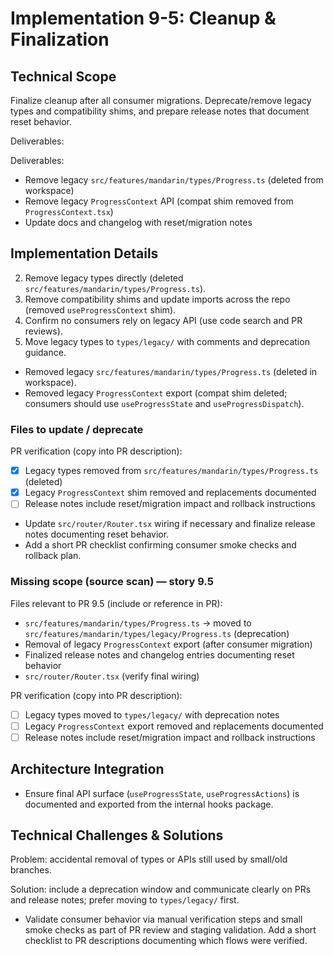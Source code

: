 # Implementation 9-5: Cleanup & Finalization

## Technical Scope

Finalize cleanup after all consumer migrations. Deprecate/remove legacy types and compatibility shims, and prepare release notes that document reset behavior.

Deliverables:

Deliverables:

- Remove legacy `src/features/mandarin/types/Progress.ts` (deleted from workspace)
- Remove legacy `ProgressContext` API (compat shim removed from `ProgressContext.tsx`)
- Update docs and changelog with reset/migration notes

## Implementation Details

2. Remove legacy types directly (deleted `src/features/mandarin/types/Progress.ts`).
3. Remove compatibility shims and update imports across the repo (removed `useProgressContext` shim).
4. Confirm no consumers rely on legacy API (use code search and PR reviews).
5. Move legacy types to `types/legacy/` with comments and deprecation guidance.

- Removed legacy `src/features/mandarin/types/Progress.ts` (deleted in workspace).
- Removed legacy `ProgressContext` export (compat shim deleted; consumers should use `useProgressState` and `useProgressDispatch`).

### Files to update / deprecate

PR verification (copy into PR description):

- [x] Legacy types removed from `src/features/mandarin/types/Progress.ts` (deleted)
- [x] Legacy `ProgressContext` shim removed and replacements documented
- [ ] Release notes include reset/migration impact and rollback instructions
- Update `src/router/Router.tsx` wiring if necessary and finalize release notes documenting reset behavior.
- Add a short PR checklist confirming consumer smoke checks and rollback plan.

### Missing scope (source scan) — story 9.5

Files relevant to PR 9.5 (include or reference in PR):

- `src/features/mandarin/types/Progress.ts` -> moved to `src/features/mandarin/types/legacy/Progress.ts` (deprecation)
- Removal of legacy `ProgressContext` export (after consumer migration)
- Finalized release notes and changelog entries documenting reset behavior
- `src/router/Router.tsx` (verify final wiring)

PR verification (copy into PR description):

- [ ] Legacy types moved to `types/legacy/` with deprecation notes
- [ ] Legacy `ProgressContext` export removed and replacements documented
- [ ] Release notes include reset/migration impact and rollback instructions

## Architecture Integration

- Ensure final API surface (`useProgressState`, `useProgressActions`) is documented and exported from the internal hooks package.

## Technical Challenges & Solutions

Problem: accidental removal of types or APIs still used by small/old branches.

Solution: include a deprecation window and communicate clearly on PRs and release notes; prefer moving to `types/legacy/` first.

- Validate consumer behavior via manual verification steps and small smoke checks as part of PR review and staging validation. Add a short checklist to PR descriptions documenting which flows were verified.
